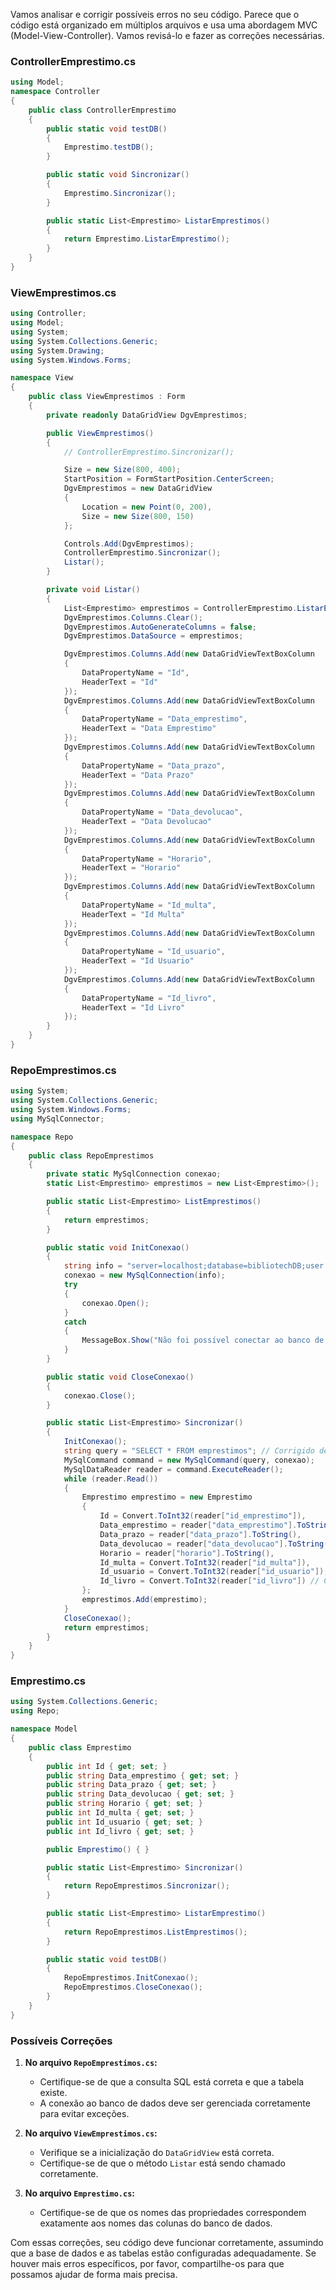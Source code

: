 Vamos analisar e corrigir possíveis erros no seu código. Parece que o código está organizado em múltiplos arquivos e usa uma abordagem MVC (Model-View-Controller). Vamos revisá-lo e fazer as correções necessárias.

### ControllerEmprestimo.cs
```csharp
using Model;
namespace Controller
{
    public class ControllerEmprestimo
    {
        public static void testDB()
        {
            Emprestimo.testDB();
        }

        public static void Sincronizar()
        {
            Emprestimo.Sincronizar();
        }

        public static List<Emprestimo> ListarEmprestimos()
        {
            return Emprestimo.ListarEmprestimo();
        }
    }
}
```

### ViewEmprestimos.cs
```csharp 
using Controller;
using Model;
using System;
using System.Collections.Generic;
using System.Drawing;
using System.Windows.Forms;

namespace View
{
    public class ViewEmprestimos : Form
    {
        private readonly DataGridView DgvEmprestimos;

        public ViewEmprestimos()
        {
            // ControllerEmprestimo.Sincronizar();

            Size = new Size(800, 400);
            StartPosition = FormStartPosition.CenterScreen;
            DgvEmprestimos = new DataGridView
            {
                Location = new Point(0, 200),
                Size = new Size(800, 150)
            };

            Controls.Add(DgvEmprestimos);
            ControllerEmprestimo.Sincronizar();
            Listar();
        }

        private void Listar()
        {
            List<Emprestimo> emprestimos = ControllerEmprestimo.ListarEmprestimos();
            DgvEmprestimos.Columns.Clear();
            DgvEmprestimos.AutoGenerateColumns = false;
            DgvEmprestimos.DataSource = emprestimos;

            DgvEmprestimos.Columns.Add(new DataGridViewTextBoxColumn
            {
                DataPropertyName = "Id",
                HeaderText = "Id"
            });
            DgvEmprestimos.Columns.Add(new DataGridViewTextBoxColumn
            {
                DataPropertyName = "Data_emprestimo",
                HeaderText = "Data Emprestimo"
            });
            DgvEmprestimos.Columns.Add(new DataGridViewTextBoxColumn
            {
                DataPropertyName = "Data_prazo",
                HeaderText = "Data Prazo"
            });
            DgvEmprestimos.Columns.Add(new DataGridViewTextBoxColumn
            {
                DataPropertyName = "Data_devolucao",
                HeaderText = "Data Devolucao"
            });
            DgvEmprestimos.Columns.Add(new DataGridViewTextBoxColumn
            {
                DataPropertyName = "Horario",
                HeaderText = "Horario"
            });
            DgvEmprestimos.Columns.Add(new DataGridViewTextBoxColumn
            {
                DataPropertyName = "Id_multa",
                HeaderText = "Id Multa"
            });
            DgvEmprestimos.Columns.Add(new DataGridViewTextBoxColumn
            {
                DataPropertyName = "Id_usuario",
                HeaderText = "Id Usuario"
            });
            DgvEmprestimos.Columns.Add(new DataGridViewTextBoxColumn
            {
                DataPropertyName = "Id_livro",
                HeaderText = "Id Livro"
            });
        }
    }
}
```

### RepoEmprestimos.cs
```csharp
using System;
using System.Collections.Generic;
using System.Windows.Forms;
using MySqlConnector;

namespace Repo
{
    public class RepoEmprestimos
    {
        private static MySqlConnection conexao;
        static List<Emprestimo> emprestimos = new List<Emprestimo>();

        public static List<Emprestimo> ListEmprestimos()
        {
            return emprestimos;
        }

        public static void InitConexao()
        {
            string info = "server=localhost;database=bibliotechDB;user id=root;password=''";
            conexao = new MySqlConnection(info);
            try
            {
                conexao.Open();
            }
            catch
            {
                MessageBox.Show("Não foi possível conectar ao banco de dados.");
            }
        }

        public static void CloseConexao()
        {
            conexao.Close();
        }

        public static List<Emprestimo> Sincronizar()
        {
            InitConexao();
            string query = "SELECT * FROM emprestimos"; // Corrigido de 'pessoas' para 'emprestimos'
            MySqlCommand command = new MySqlCommand(query, conexao);
            MySqlDataReader reader = command.ExecuteReader();
            while (reader.Read())
            {
                Emprestimo emprestimo = new Emprestimo
                {
                    Id = Convert.ToInt32(reader["id_emprestimo"]),
                    Data_emprestimo = reader["data_emprestimo"].ToString(),
                    Data_prazo = reader["data_prazo"].ToString(),
                    Data_devolucao = reader["data_devolucao"].ToString(),
                    Horario = reader["horario"].ToString(),
                    Id_multa = Convert.ToInt32(reader["id_multa"]),
                    Id_usuario = Convert.ToInt32(reader["id_usuario"]),
                    Id_livro = Convert.ToInt32(reader["id_livro"]) // Corrigido de 'id_livro' para 'Id_livro'
                };
                emprestimos.Add(emprestimo);
            }
            CloseConexao();
            return emprestimos;
        }
    }
}
```

### Emprestimo.cs
```csharp
using System.Collections.Generic;
using Repo;

namespace Model
{
    public class Emprestimo
    {
        public int Id { get; set; }
        public string Data_emprestimo { get; set; }
        public string Data_prazo { get; set; }
        public string Data_devolucao { get; set; }
        public string Horario { get; set; }
        public int Id_multa { get; set; }
        public int Id_usuario { get; set; }
        public int Id_livro { get; set; }

        public Emprestimo() { }

        public static List<Emprestimo> Sincronizar()
        {
            return RepoEmprestimos.Sincronizar();
        }

        public static List<Emprestimo> ListarEmprestimo()
        {
            return RepoEmprestimos.ListEmprestimos();
        }

        public static void testDB()
        {
            RepoEmprestimos.InitConexao();
            RepoEmprestimos.CloseConexao();
        }
    }
}
```

### Possíveis Correções

1. **No arquivo `RepoEmprestimos.cs`:**
    - Certifique-se de que a consulta SQL está correta e que a tabela existe.
    - A conexão ao banco de dados deve ser gerenciada corretamente para evitar exceções.

2. **No arquivo `ViewEmprestimos.cs`:**
    - Verifique se a inicialização do `DataGridView` está correta.
    - Certifique-se de que o método `Listar` está sendo chamado corretamente.

3. **No arquivo `Emprestimo.cs`:**
    - Certifique-se de que os nomes das propriedades correspondem exatamente aos nomes das colunas do banco de dados.

Com essas correções, seu código deve funcionar corretamente, assumindo que a base de dados e as tabelas estão configuradas adequadamente. Se houver mais erros específicos, por favor, compartilhe-os para que possamos ajudar de forma mais precisa.